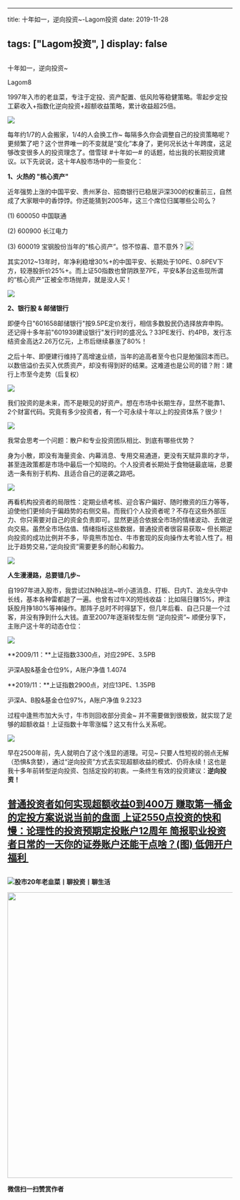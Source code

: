 
---
title:   十年如一，逆向投资~-Lagom投资
date: 2019-11-28

tags: ["Lagom投资", ]
display: false
---


## 



十年如一，逆向投资~




Lagom8




1997年入市的老韭菜，专注于定投、资产配置、低风险等稳健策略。零起步定投工薪收入+指数化逆向投资+超额收益策略，累计收益超25倍。


<img src="https://mmbiz.qpic.cn/mmbiz_png/ZB4WjgjLjJW3KtDibicU3BB1HNQ9lDS2M5oGRnchkNPRzYsc0Ua6CIu7rZH3vAficcBEPYHU9ZTPqkic1sicT8CaxQQ/640?wx_fmt=png" data-type="png" class="" data-ratio="0.05776173285198556" data-w="554"/>

每年约1/7的人会搬家，1/4的人会换工作~&nbsp;每隔多久你会调整自己的投资策略呢？更频繁了吧？这个世界唯一的不变就是“变化”本身了，更何况长达十年跨度，这足够改变很多人的投资理念了。借雪球&nbsp;#十年如一#&nbsp;的话题，给出我的长期投资建议。以下先说说，这十年A股市场中的一些变化：





**1、火热的 "核心资产"**

近年强势上涨的中国平安、贵州茅台、招商银行已稳居沪深300的权重前三，自然成了大家眼中的香饽饽。你还能猜到2005年，这三个席位归属哪些公司么？

(1) 600050 中国联通

(2)&nbsp;600900 长江电力

(3)&nbsp;600019 宝钢股份当年的“核心资产”。惊不惊喜、意不意外？<img src="https://res.wx.qq.com/mpres/htmledition/images/icon/common/emotion_panel/smiley/smiley_13.png" data-ratio="1" data-w="20" style="display:inline-block;width:20px;vertical-align:text-bottom;"/>



其实2012~13年时，年净利稳增30%+的中国平安、长期处于10PE、0.8PEV下方，较港股折价25%+。而上证50指数也曾阴跌至7PE，平安&amp;茅台这些现所谓的“核心资产”正被全市场抛弃，就是没人买！

<img class="rich_pages js_insertlocalimg" data-ratio="0.5692307692307692" data-s="300,640" src="https://mmbiz.qpic.cn/mmbiz_gif/ZB4WjgjLjJWpcnXxjIDhZplJghmtibQ3b2ibtMh3MpyianRvovA1q3w2xJfYfqZ9rQTYU9pMZ7Tw9SxthNsMKuib8A/640?wx_fmt=gif" data-type="gif" data-w="260" style=""/>





**2、银行股 &amp; 邮储银行**

即便今日"601658邮储银行"按9.5PE定价发行，相信多数股民仍选择放弃申购。还记得十多年前"601939建设银行"发行时的盛况么？33PE发行、约4PB，发行冻结资金高达2.26万亿元，上市后继续暴涨了80%！



之后十年、即便建行维持了高增速业绩，当年的追高者至今也只是勉强回本而已。以数倍溢价去买入优质资产，却没有得到好的结果。这难道也是公司的错？附：建行上市至今走势（后复权）

<img class="rich_pages js_insertlocalimg" data-ratio="0.47928994082840237" data-s="300,640" src="https://mmbiz.qpic.cn/mmbiz_png/ZB4WjgjLjJWpcnXxjIDhZplJghmtibQ3bk5MbDcBWKyvYsfdBd9c47jjak5AAfBDSZjUDrfljJXff6oJqGibbunA/640?wx_fmt=png" data-type="png" data-w="676" style=""/>



我们投资的是未来，而不是眼见的好资产。想在市场中长期生存，显然不能靠1、2个财富代码。究竟有多少投资者，有一个可永续十年以上的投资体系？很少！



<img src="https://mmbiz.qpic.cn/mmbiz_png/ZB4WjgjLjJW3KtDibicU3BB1HNQ9lDS2M5oGRnchkNPRzYsc0Ua6CIu7rZH3vAficcBEPYHU9ZTPqkic1sicT8CaxQQ/640?wx_fmt=png" data-type="png" class="" data-ratio="0.05776173285198556" data-w="554"/>

我常会思考一个问题：散户和专业投资团队相比、到底有哪些优势？



身为小散，即没有海量资金、内幕消息、专用交易通道，更没有天赋异禀的才华，甚至连政策都是市场中最后一个知晓的。个人投资者长期处于食物链最底端，总要选一条有别于机构、且适合自己的逆袭之路吧。

<img class="rich_pages js_insertlocalimg" data-ratio="0.88" data-s="300,640" src="https://mmbiz.qpic.cn/mmbiz_gif/ZB4WjgjLjJWpcnXxjIDhZplJghmtibQ3bqYNeKHBIfYT3kbpUbl2xN29SicawQEch25bqIzgFIh2Zvxq5axBzkmw/640?wx_fmt=gif" data-type="gif" data-w="275" style=""/>

再看机构投资者的局限性：定期业绩考核、迎合客户偏好、随时撤资的压力等等，迫使他们更倾向于偏趋势的右侧交易。而我们个人投资者呢？不存在这些外部压力、你只需要对自己的资金负责即可。显然更适合依据全市场的情绪波动、去做逆向交易。虽然全市场估值、情绪指标这些数据，普通投资者很容易获取~&nbsp;但长期逆向投资的成功比例并不多，毕竟熊市加仓、牛市套现的反向操作太考验人性了。相比于趋势交易，”逆向投资”需要更多的耐心和毅力。



<img src="https://mmbiz.qpic.cn/mmbiz_png/ZB4WjgjLjJW3KtDibicU3BB1HNQ9lDS2M5oGRnchkNPRzYsc0Ua6CIu7rZH3vAficcBEPYHU9ZTPqkic1sicT8CaxQQ/640?wx_fmt=png" data-type="png" class="" data-ratio="0.05776173285198556" data-w="554"/>



**人生漫漫路，总要错几步~**



自1997年进入股市，我尝试过N种战法~听小道消息、打板、日内T、追龙头守中长线，基本各种雷都趟了一遍。也曾有过牛X的短线收益：比如隔日赚15%，押注妖股月挣180%等神操作。那阵子总时不时得瑟下，但几年后看、自己只是一个过客，并没有挣到什么大钱。直至2007年逐渐转型左侧&nbsp;“逆向投资”~&nbsp;顺便分享下，主账户这十年的动态仓位：

<img class="rich_pages js_insertlocalimg" data-ratio="0.7803030303030303" data-s="300,640" src="https://mmbiz.qpic.cn/mmbiz_png/ZB4WjgjLjJWpcnXxjIDhZplJghmtibQ3btvwsKHqn2FfpbXia9MHadgiaE8DqGicI4bb6jQy5J4TtDMaRDic7g3qxtw/640?wx_fmt=png" data-type="png" data-w="660" style=""/>

**2009/11：**上证指数3300点，对应29PE、3.5PB

沪深A股&amp;基金仓位9%，A账户净值 1.4074



**2019/11：**上证指数2900点，对应13PE、1.35PB

沪深A、B股&amp;基金仓位97%，A账户净值 9.2323



过程中逢熊市加大头寸，牛市则回收部分资金~ 并不需要做到很极致，就实现了足够的超额收益！上证指数十年零涨幅？这又有什么关系呢。

<img class="rich_pages js_insertlocalimg" data-ratio="0.23809523809523808" data-s="300,640" src="https://mmbiz.qpic.cn/mmbiz_png/ZB4WjgjLjJWpcnXxjIDhZplJghmtibQ3bXRDgYicBVzjIO7b1aWLMzLnyeI84ic5x8FXXDNthvyIP9I7vRAnCicnjg/640?wx_fmt=png" data-type="png" data-w="672" style=""/>

早在2500年前，先人就明白了这个浅显的道理。可见~ 只要人性短视的弱点无解（恐惧&amp;贪婪），通过“逆向投资”方式去实现超额收益的模式、仍将永续！这也是我十多年前转型逆向投资、包括定投的初衷。一条终生有效的投资建议：**逆向投资！**





## [普通投资者如何实现超额收益](http://mp.weixin.qq.com/s?__biz=MzI3MDQ2NjY2Mw==&amp;mid=2247483722&amp;idx=1&amp;sn=f80beecfea9c7e2acc95d813dfdce19c&amp;chksm=ead1ea42dda66354be830da367c3b38775c95f96ef2eed911c2c4807f8898426bfde8e9a8fac&amp;scene=21#wechat_redirect)[0到400万 赚取第一桶金的定投方案](http://mp.weixin.qq.com/s?__biz=MzI3MDQ2NjY2Mw==&amp;mid=2247483745&amp;idx=1&amp;sn=eeada2f92325a79c24856cd6d7820a96&amp;chksm=ead1ea69dda6637f77f99248bb668ca31642d26384979a15b2c385a8beaeb116e8bdae1bffac&amp;scene=21#wechat_redirect)[说说当前的盘面 上证2550点](http://mp.weixin.qq.com/s?__biz=MzI3MDQ2NjY2Mw==&amp;mid=2247483892&amp;idx=1&amp;sn=83229b889a2ce86f7732964b06608b54&amp;chksm=ead1eafcdda663ea44fe77bef066e92fda42518525300c101635769e1f4b5f4f263c3af694ac&amp;scene=21#wechat_redirect)[投资的快和慢：](http://mp.weixin.qq.com/s?__biz=MzI3MDQ2NjY2Mw==&amp;mid=2247484288&amp;idx=1&amp;sn=ebd3c1c0f57d7f3a918aee272a5e1149&amp;chksm=ead1e888dda6619eb5ab6f43a7081549e25cea74d7173ff0f8b9a4c67e702f195df3d690e070&amp;scene=21#wechat_redirect)[论理性的投资预期](http://mp.weixin.qq.com/s?__biz=MzI3MDQ2NjY2Mw==&amp;mid=2247484288&amp;idx=1&amp;sn=ebd3c1c0f57d7f3a918aee272a5e1149&amp;chksm=ead1e888dda6619eb5ab6f43a7081549e25cea74d7173ff0f8b9a4c67e702f195df3d690e070&amp;scene=21#wechat_redirect)[定投账户12周年 简报](http://mp.weixin.qq.com/s?__biz=MzI3MDQ2NjY2Mw==&amp;mid=2247484311&amp;idx=1&amp;sn=8b6902694aebdd094635f2e968507d27&amp;chksm=ead1e89fdda661892650f4147ddb846a6467323f03b3eb00cba0d36145081cbe7cae5ffa4492&amp;scene=21#wechat_redirect)[职业投资者日常的一天](http://mp.weixin.qq.com/s?__biz=MzI3MDQ2NjY2Mw==&amp;mid=2247484378&amp;idx=1&amp;sn=7b251c7535f5c34f5279032614fe9c13&amp;chksm=ead1e8d2dda661c4c3a37fefc178d425f0f67ab1d5c18a30ef769d93356459dee57371b4f2b6&amp;scene=21#wechat_redirect)[你的证券账户还能干点啥？](http://mp.weixin.qq.com/s?__biz=MzI3MDQ2NjY2Mw==&amp;mid=2247484436&amp;idx=1&amp;sn=447c53eee64b6bd2994f82cd5683da43&amp;chksm=ead1ef1cdda6660a355068eb522506ed75da191de30e412df963b73be495e2152bac41966011&amp;scene=21#wechat_redirect)[(图)&nbsp;低佣开户福利&nbsp;](http://mp.weixin.qq.com/s?__biz=MzI3MDQ2NjY2Mw==&amp;mid=2247484436&amp;idx=1&amp;sn=447c53eee64b6bd2994f82cd5683da43&amp;chksm=ead1ef1cdda6660a355068eb522506ed75da191de30e412df963b73be495e2152bac41966011&amp;scene=21#wechat_redirect)

## [](http://mp.weixin.qq.com/s?__biz=MzI3MDQ2NjY2Mw==&amp;mid=2247484436&amp;idx=1&amp;sn=447c53eee64b6bd2994f82cd5683da43&amp;chksm=ead1ef1cdda6660a355068eb522506ed75da191de30e412df963b73be495e2152bac41966011&amp;scene=21#wechat_redirect)

## [](http://mp.weixin.qq.com/s?__biz=MzI3MDQ2NjY2Mw==&amp;mid=2247484436&amp;idx=1&amp;sn=447c53eee64b6bd2994f82cd5683da43&amp;chksm=ead1ef1cdda6660a355068eb522506ed75da191de30e412df963b73be495e2152bac41966011&amp;scene=21#wechat_redirect)

<img src="https://mmbiz.qpic.cn/mmbiz_png/ZB4WjgjLjJW3KtDibicU3BB1HNQ9lDS2M5oGRnchkNPRzYsc0Ua6CIu7rZH3vAficcBEPYHU9ZTPqkic1sicT8CaxQQ/640?wx_fmt=png" data-type="png" class="" data-ratio="0.05776173285198556" data-w="554"/>**股市20年老韭菜丨聊投资丨聊生活**

<img data-type="png" class="" data-ratio="0.390625" data-w="640" src="https://mmbiz.qpic.cn/mmbiz_png/ZB4WjgjLjJW3KtDibicU3BB1HNQ9lDS2M5AHEoeiaz0dQ4NfIRjBMuXvyJn8dXWm7ftklb0xqheiaMia0zbkyMJiaKzA/640?wx_fmt=png" style="box-sizing: border-box !important;overflow-wrap: break-word !important;visibility: visible !important;width: 640px !important;"/>


**微信扫一扫赞赏作者**
















